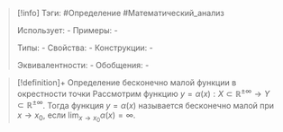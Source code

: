 > [!info]
> Тэги: #Определение #Математический_анализ   
> 
> Использует: *-*
> Примеры: *-*
> 
> Типы: *-*
> Свойства: *-*
> Конструкции: *-*
> 
> Эквивалентности: *-*
> Обобщения: *-*

> [!definition]+ Определение бесконечно малой функции в окрестности точки
> Рассмотрим функцию $y=\alpha(x):X \subset \mathbb{R^{\pm\infty}}\rightarrow Y \subset \mathbb{R^{\pm\infty}}$. Тогда функция $y = \alpha(x)$ называется бесконечно малой при $x \to x_0$, если $\displaystyle\lim_{x \to x_0} \alpha(x) = \infty$.